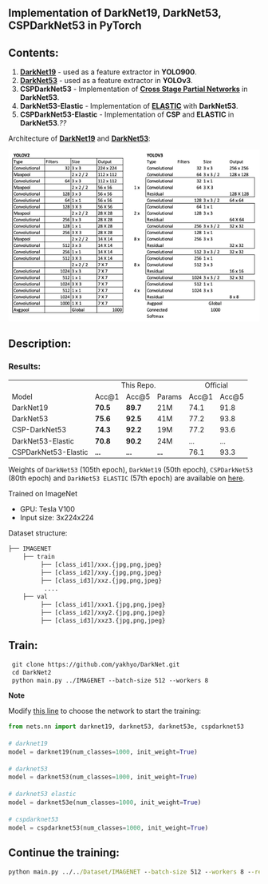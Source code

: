 ## Implementation of DarkNet19, DarkNet53, CSPDarkNet53 in PyTorch

## Contents:
 
1. [**DarkNet19**](https://arxiv.org/pdf/1612.08242.pdf) - used as a feature extractor in **YOLO900**.
2. [**DarkNet53**](https://pjreddie.com/media/files/papers/YOLOv3.pdf) - used as a feature extractor in **YOLOv3**.
3. **CSPDarkNet53** - Implementation of [**Cross Stage Partial Networks**](https://openaccess.thecvf.com/content_CVPRW_2020/papers/w28/Wang_CSPNet_A_New_Backbone_That_Can_Enhance_Learning_Capability_of_CVPRW_2020_paper.pdf) in **DarkNet53**.
4. **DarkNet53-Elastic** - Implementation of [**ELASTIC**](https://openaccess.thecvf.com/content_CVPR_2019/papers/Wang_ELASTIC_Improving_CNNs_With_Dynamic_Scaling_Policies_CVPR_2019_paper.pdf) with **DarkNet53**. 
5. **CSPDarkNet53-Elastic** - Implementation of **CSP** and **ELASTIC** in **DarkNet53**._??_

Architecture of [**DarkNet19**](https://arxiv.org/pdf/1612.08242.pdf) and [**DarkNet53**](https://pjreddie.com/media/files/papers/YOLOv3.pdf):

<div align='center'>
  <img src='assets/yolov2-3.png'>
</div>

##

## Description:

### Results:

<table>
  <tr>
    <td></td>
    <td colspan="3" align="center">This Repo.</td>
    <td colspan="2" align="center">Official</td>
  </tr>
  <tr>
    <td>Model</td>
    <td>Acc@1</td>
    <td>Acc@5</td>
    <td>Params</td>
    <td>Acc@1</td>
    <td>Acc@5</td>
  </tr>
  <tr>
    <td>DarkNet19</td>
    <td><strong>70.5</strong></td>
    <td><strong>89.7</strong></td>
    <td>21M</td>
    <td>74.1</td>
    <td>91.8</td>
  </tr>
  <tr>
    <td>DarkNet53</td>
    <td><strong>75.6</strong></td>
    <td><strong>92.5</strong></td>
    <td>41M</td>
    <td>77.2</td>
    <td>93.8</td>
  </tr>
  <tr>
    <td>CSP-DarkNet53</td>
    <td><strong>74.3</strong></td>
    <td><strong>92.2</strong></td>
    <td>19M</td>
    <td>77.2</td>
    <td>93.6</td>
  </tr>
<tr>
    <td>DarkNet53-Elastic</td>
    <td><strong>70.8</strong></td>
    <td><strong>90.2</strong></td>
    <td>24M</td>
    <td>...</td>
    <td>...</td>
  </tr>
<tr>
    <td>CSPDarkNet53-Elastic</td>
    <td><strong>...</strong></td>
    <td><strong>...</strong></td>
    <td><strong>...</strong></td>
    <td>76.1</td>
    <td>93.3</td>
  </tr>
</table>

Weights of `DarkNet53` (105th epoch), `DarkNet19` (50th epoch), `CSPDarkNet53` (80th epoch) and `DarkNet53 ELASTIC` (57th epoch) are available
on [here](https://www.dropbox.com/sh/90it0q8tsclbpia/AAA0xcObKyndZ-r_Ia9vN1Xra?dl=0).


Trained on ImageNet

- GPU: Tesla V100
- Input size: 3x224x224

Dataset structure:

```
├── IMAGENET 
    ├── train
         ├── [class_id1]/xxx.{jpg,png,jpeg}
         ├── [class_id2]/xxy.{jpg,png,jpeg}
         ├── [class_id3]/xxz.{jpg,png,jpeg}
          ....
    ├── val
         ├── [class_id1]/xxx1.{jpg,png,jpeg}
         ├── [class_id2]/xxy2.{jpg,png,jpeg}
         ├── [class_id3]/xxz3.{jpg,png,jpeg}
```

## Train:

```
 git clone https://github.com/yakhyo/DarkNet.git
 cd DarkNet2
 python main.py ../IMAGENET --batch-size 512 --workers 8
```

**Note**

Modify [this line](https://github.com/yakhyo/DarkNet/blob/bf1d0c50935d71fa3918fa65060f73c047733acf/main.py#L52) to choose the network to start the training:

```python
from nets.nn import darknet19, darknet53, darknet53e, cspdarknet53

# darknet19
model = darknet19(num_classes=1000, init_weight=True)

# darknet53
model = darknet53(num_classes=1000, init_weight=True)

# darknet53 elastic
model = darknet53e(num_classes=1000, init_weight=True)

# cspdarknet53
model = cspdarknet53(num_classes=1000, init_weight=True)
```

## Continue the training:
```cmd
python main.py ../../Dataset/IMAGENET --batch-size 512 --workers 8 --resume darknet53.pth.tar
```
